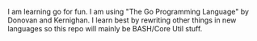 I am learning go for fun. I am using "The Go Programming Language" by Donovan and Kernighan.  I learn best by rewriting other things in new languages so this repo will mainly be BASH/Core Util stuff.
